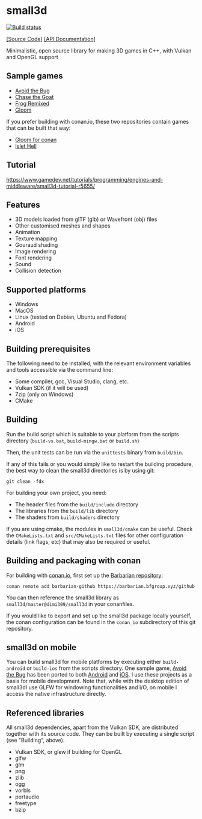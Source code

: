 # small3d

[![Build status](https://ci.appveyor.com/api/projects/status/qpm3qekslivm3kjb?svg=true)](https://ci.appveyor.com/project/dimi309/small3d)

[[Source Code]](https://github.com/dimi309/small3d) [[API Documentation]](https://dimi309.github.io/small3d)

Minimalistic, open source library for making 3D games in C++, with
Vulkan and OpenGL support

## Sample games

- [Avoid the Bug](https://github.com/dimi309/small3d-samples/tree/master/avoidthebug)
- [Chase the Goat](https://github.com/dimi309/small3d-samples/tree/master/chasethegoat)
- [Frog Remixed](https://github.com/dimi309/small3d-samples/tree/master/frogremixed)
- [Gloom](https://github.com/dimi309/small3d-samples/tree/master/gloom)

If you prefer building with conan.io, these two repositories contain games that can be built that way:

- [Gloom for conan](https://github.com/dimi309/gloom-game-conan)
- [Islet Hell](https://github.com/dimi309/islet-hell)

## Tutorial

https://www.gamedev.net/tutorials/programming/engines-and-middleware/small3d-tutorial-r5655/

## Features

- 3D models loaded from glTF (glb) or Wavefront (obj) files
- Other customised meshes and shapes
- Animation
- Texture mapping
- Gouraud shading
- Image rendering
- Font rendering
- Sound
- Collision detection

## Supported platforms

- Windows
- MacOS
- Linux (tested on Debian, Ubuntu and Fedora)
- Android
- iOS

## Building prerequisites

The following need to be installed, with the relevant environment variables
and tools accessible via the command line:

- Some compiler, gcc, Visual Studio, clang, etc.
- Vulkan SDK (if it will be used)
- 7zip (only on Windows)
- CMake

## Building

Run the build script which is suitable to your platform from the scripts 
directory (`build-vs.bat`, `build-mingw.bat` or `build.sh`)
	
Then, the unit tests can be run via the `unittests` binary from `build/bin`.

If any of this fails or you would simply like to restart the building
procedure, the best way to clean the small3d directories is by using git:

	git clean -fdx

For building your own project, you need:

- The header files from the `build/include` directory
- The libraries from the `build/lib` directory 
- The shaders from `build/shaders` directory

If you are using cmake, the modules in `small3d/cmake` can be useful. Check the 
`CMakeLists.txt` and `src/CMakeLists.txt` files for other configuration details 
(link flags, etc) that may also be required or useful.

## Building and packaging with conan

For building with [conan.io](https://conan.io), first set up the [Barbarian repository](https://barbarian.bfgroup.xyz):

	conan remote add barbarian-github https://barbarian.bfgroup.xyz/github
	
You can then reference the small3d library as `small3d/master@dimi309/small3d` 
in your conanfiles.

If you would like to export and set up the small3d package locally yourself, the 
conan configuration can be found in the `conan_io` subdirectory of this 
git repository.

## small3d on mobile

You can build small3d for mobile platforms by executing either `build-android` or 
`build-ios` from the scripts directory. One sample game, [Avoid the Bug](https://github.com/dimi309/small3d-samples/tree/master/avoidthebug)
has been ported to both [Android](https://github.com/dimi309/small3d-samples/tree/master/avoidthebug-android) 
and [iOS](https://github.com/dimi309/small3d-samples/tree/master/avoidthebug-ios). 
I use these projects as a basis for mobile development. Note that, while with 
the desktop edition of small3dI use GLFW for windowing functionalities and I/O,
on mobile I access the native infrastructure directly.

## Referenced libraries

All small3d dependencies, apart from the Vulkan SDK, are distributed together 
with its source code. They can be built by executing a single script 
(see "Building", above).

- Vulkan SDK, or glew if building for OpenGL
- glfw 
- glm 
- png
- zlib
- ogg
- vorbis
- portaudio
- freetype
- bzip
